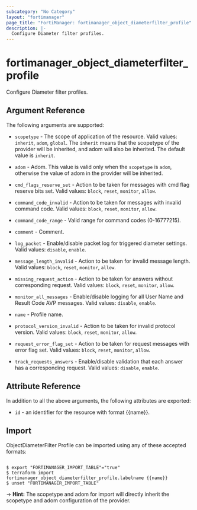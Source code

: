 ```yaml
---
subcategory: "No Category"
layout: "fortimanager"
page_title: "FortiManager: fortimanager_object_diameterfilter_profile"
description: |-
  Configure Diameter filter profiles.
---
```


# fortimanager_object_diameterfilter_profile
Configure Diameter filter profiles.

## Argument Reference


The following arguments are supported:

* `scopetype` - The scope of application of the resource. Valid values: `inherit`, `adom`, `global`. The `inherit` means that the scopetype of the provider will be inherited, and adom will also be inherited. The default value is `inherit`.
* `adom` - Adom. This value is valid only when the `scopetype` is `adom`, otherwise the value of adom in the provider will be inherited.

* `cmd_flags_reserve_set` - Action to be taken for messages with cmd flag reserve bits set. Valid values: `block`, `reset`, `monitor`, `allow`.

* `command_code_invalid` - Action to be taken for messages with invalid command code. Valid values: `block`, `reset`, `monitor`, `allow`.

* `command_code_range` - Valid range for command codes (0-16777215).
* `comment` - Comment.
* `log_packet` - Enable/disable packet log for triggered diameter settings. Valid values: `disable`, `enable`.

* `message_length_invalid` - Action to be taken for invalid message length. Valid values: `block`, `reset`, `monitor`, `allow`.

* `missing_request_action` - Action to be taken for answers without corresponding request. Valid values: `block`, `reset`, `monitor`, `allow`.

* `monitor_all_messages` - Enable/disable logging for all User Name and Result Code AVP messages. Valid values: `disable`, `enable`.

* `name` - Profile name.
* `protocol_version_invalid` - Action to be taken for invalid protocol version. Valid values: `block`, `reset`, `monitor`, `allow`.

* `request_error_flag_set` - Action to be taken for request messages with error flag set. Valid values: `block`, `reset`, `monitor`, `allow`.

* `track_requests_answers` - Enable/disable validation that each answer has a corresponding request. Valid values: `disable`, `enable`.



## Attribute Reference

In addition to all the above arguments, the following attributes are exported:
* `id` - an identifier for the resource with format {{name}}.

## Import

ObjectDiameterFilter Profile can be imported using any of these accepted formats:
```

$ export "FORTIMANAGER_IMPORT_TABLE"="true"
$ terraform import fortimanager_object_diameterfilter_profile.labelname {{name}}
$ unset "FORTIMANAGER_IMPORT_TABLE"
```
-> **Hint:** The scopetype and adom for import will directly inherit the scopetype and adom configuration of the provider.
